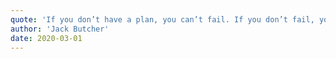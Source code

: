 ```yaml
---
quote: 'If you don’t have a plan, you can’t fail. If you don’t fail, you can’t get better.'
author: 'Jack Butcher'
date: 2020-03-01
---
```


